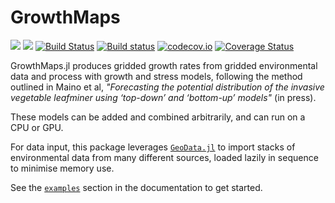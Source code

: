 # GrowthMaps

[![](https://img.shields.io/badge/docs-stable-blue.svg)](https://cesaraustralia.github.io/GrowthMaps.jl/stable)
[![](https://img.shields.io/badge/docs-dev-blue.svg)](https://cesaraustralia.github.io/GrowthMaps.jl/dev)
[![Build Status](https://travis-ci.org/cesaraustralia/GrowthMaps.jl.svg?branch=master)](https://travis-ci.org/cesaraustralia/GrowthMaps.jl)
[![Build status](https://ci.appveyor.com/api/projects/status/dpf055yo50y21g1v?svg=true)](https://ci.appveyor.com/project/cesaraustralia/growthraates-jl)
[![codecov.io](http://codecov.io/github/cesaraustralia/GrowthMaps.jl/coverage.svg?branch=master)](http://codecov.io/github/cesaraustralia/GrowthMaps.jl?branch=master)
[![Coverage Status](https://coveralls.io/repos/cesaraustralia/GrowthMaps.jl/badge.svg?branch=master&service=github)](https://coveralls.io/github/cesaraustralia/GrowthMaps.jl?branch=master)

GrowthMaps.jl produces gridded growth rates from gridded environmental data and
process with growth and stress models, following the method outlined in Maino et
al, _"Forecasting the potential distribution of the invasive vegetable leafminer
using ‘top-down’ and ‘bottom-up’ models"_ (in press).

These models can be added and combined arbitrarily, and can run on a CPU or GPU.

For data input, this package leverages
[`GeoData.jl`](http://github.com/rafaqz/GeoData.jl) to import stacks of
environmental data from many different sources, loaded lazily in sequence to
minimise memory use. 

See the [`examples`](https://cesaraustralia.github.io/GrowthMaps.jl/dev/examples)
section in the documentation to get started.
